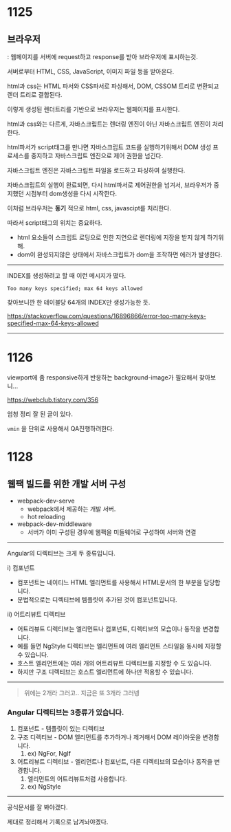 # 1125



## 브라우저

: 웹페이지를 서버에 request하고 response를 받아 브라우저에 표시하는것.

서버로부터 HTML, CSS, JavaScript, 이미지 파일 등을 받아온다.

html과 css는 HTML 파서와 CSS파서로 파싱해서, DOM, CSSOM 트리로 변환되고 렌더 트리로 결합된다.

이렇게 생성된 렌더트리를 기반으로 브라우저는 웹페이지를 표시한다.



html과 css와는 다르게, 자바스크립트는 렌더링 엔진이 아닌 자바스크립트 엔진이 처리한다.

html파서가 script태그를 만나면 자바스크립트 코드를 실행하기위해서 DOM 생성 프로세스를 중지하고 자바스크립트 엔진으로 제어 권한을 넘긴다.

자바스크립트 엔진은 자바스크립트 파일을 로드하고 파싱하여 실행한다.

자바스크립트의 실행이 완료되면, 다시 html파서로 제어권한을 넘겨서, 브라우저가 중지했던 시점부터 dom생성을 다시 시작한다.

이처럼 브라우저는 **동기** 적으로 html, css, javascipt를 처리한다.

따라서 script태그의 위치는 중요하다.

- html 요소들이 스크립트 로딩으로 인한 지연으로 렌더링에 지장을 받지 않게 하기위해.
- dom이 완성되지않은 상태에서 자바스크립트가 dom을 조작하면 에러가 발생한다.



---

INDEX를 생성하려고 할 때 이런 메시지가 떴다.

```
Too many keys specified; max 64 keys allowed
```

찾아보니깐 한 테이블당 64개의 INDEX만 생성가능한 듯.

https://stackoverflow.com/questions/16896866/error-too-many-keys-specified-max-64-keys-allowed



---

# 1126

viewport에 좀 responsive하게 반응하는 background-image가 필요해서 찾아보니...

https://webclub.tistory.com/356

엄청 정리 잘 된 글이 있다.

`vmin` 을 단위로 사용해서 QA진행하려한다.



# 1128

## 웹팩 빌드를 위한 개발 서버 구성

- webpack-dev-serve
  - webpack에서 제공하는 개발 서버.
  - hot reloading
- webpack-dev-middleware
  - 서버가 이미 구성된 경우에 웹팩을 미들웨어로 구성하여 서버와 연결



---

Angular의 디렉티브는 크게 두 종류입니다.

i) 컴포넌트

- 컴포넌트는 네이티느 HTML 엘리먼트를 사용해서 HTML문서의 한 부분을 담당합니다.
- 문법적으로는 디렉티브에 템플릿이 추가된 것이 컴포넌트입니다.

ii) 어트리뷰트 디렉티브

- 어트리뷰트 디렉티브는 엘리먼트나 컴포넌트, 디렉티브의 모습이나 동작을 변경합니다.
- 예를 들면 NgStyle 디렉티브는 엘리먼트에 여러 엘리먼트 스타일을 동시에 지정할 수 있습니다.
- 호스트 엘리먼트에는 여러 개의 어트리뷰트 디렉티브를 지정할 수 도 있습니다.
- 하지만 구조 디렉티브는 호스트 엘리먼트에 하나만 적용할 수 있습니다.



---

>  위에는 2개라 그러고.. 지금은 또 3개라 그러넹



### Angular 디렉티브는 3종류가 있습니다.

1. 컴포넌트 - 템플릿이 있는 디렉티브
2. 구조 디렉티브 - DOM 엘리먼트를 추가하거나 제거해서 DOM 레이아웃을 변경합니다.
   1. ex) NgFor, NgIf
3. 어트리뷰트 디렉티브 - 엘리먼트나 컴포넌트, 다른 디렉티브의 모습이나 동작을 변경합니다.
   1. 엘리먼트의 어트리뷰트처럼 사용합니다.
   2. ex) NgStyle





---

공식문서를 잘 봐야겠다.

제대로 정리해서 기록으로 남겨놔야겠다.